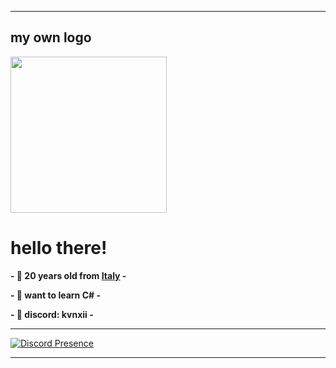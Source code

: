 ----------
## my own logo
<img src="https://github.com/akvnxii/akvnxii/assets/75858881/1fcf3993-79c5-4e92-a31e-337168f61c96" width="250" height="250">

# hello there!
**- 🌾 20 years old from [Italy](https://www.google.com/maps/place/Veneto/@45.7301229,10.5429725,8z/data=!3m1!4b1!4m6!3m5!1s0x4778d7f1cc04b777:0x107098715907c70!8m2!3d45.4414662!4d12.3152595!16zL20vMGJ6amY?entry=ttu) -** 

**- 🍫 want to learn C# -** 

**- 🥓 discord: kvnxii -**

----------

[![Discord Presence](https://lanyard-profile-readme.vercel.app/api/493878038505979904?bg=31241a&borderRadius=2px)](https://lanyard-visualizer.netlify.app/493878038505979904) 

----------
